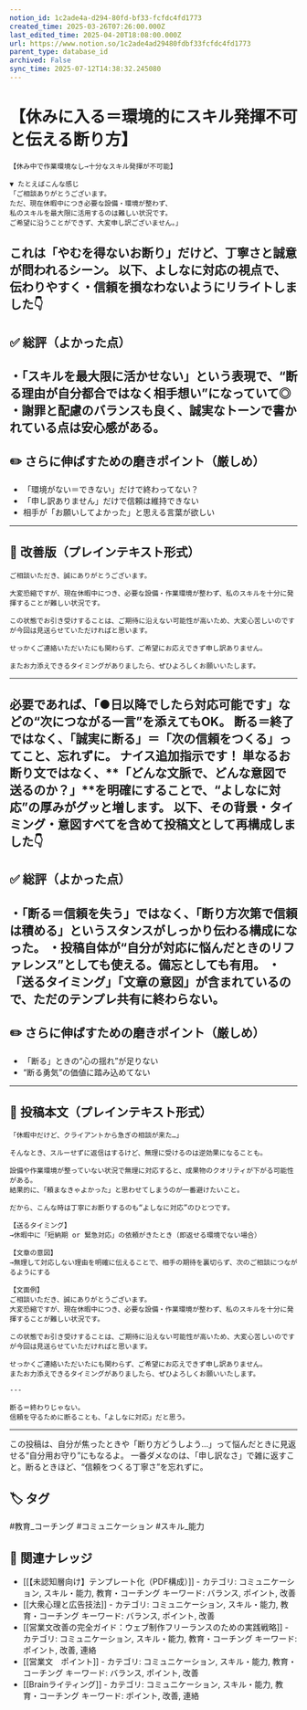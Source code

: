 ```yaml
---
notion_id: 1c2ade4a-d294-80fd-bf33-fcfdc4fd1773
created_time: 2025-03-26T07:26:00.000Z
last_edited_time: 2025-04-20T18:08:00.000Z
url: https://www.notion.so/1c2ade4ad29480fdbf33fcfdc4fd1773
parent_type: database_id
archived: False
sync_time: 2025-07-12T14:38:32.245080
---
```


# 【休みに入る＝環境的にスキル発揮不可と伝える断り方】

```plain text
【休み中で作業環境なし→十分なスキル発揮が不可能】

▼ たとえばこんな感じ
「ご相談ありがとうございます。
ただ、現在休暇中につき必要な設備・環境が整わず、
私のスキルを最大限に活用するのは難しい状況です。
ご希望に沿うことができず、大変申し訳ございません。」

```
これは「やむを得ないお断り」だけど、丁寧さと誠意が問われるシーン。
以下、よしなに対応の視点で、伝わりやすく・信頼を損なわないようにリライトしました👇
---
## ✅ 総評（よかった点）
・「スキルを最大限に活かせない」という表現で、“断る理由が自分都合ではなく相手想い”になっていて◎
・謝罪と配慮のバランスも良く、誠実なトーンで書かれている点は安心感がある。
---
## ✏️ さらに伸ばすための磨きポイント（厳しめ）
- 「環境がない＝できない」だけで終わってない？
- 「申し訳ありません」だけで信頼は維持できない
- 相手が「お願いしてよかった」と思える言葉が欲しい
---
## 📄 改善版（プレインテキスト形式）
```plain text
ご相談いただき、誠にありがとうございます。

大変恐縮ですが、現在休暇中につき、必要な設備・作業環境が整わず、私のスキルを十分に発揮することが難しい状況です。

この状態でお引き受けすることは、ご期待に沿えない可能性が高いため、大変心苦しいのですが今回は見送らせていただければと思います。

せっかくご連絡いただいたにも関わらず、ご希望にお応えできず申し訳ありません。

またお力添えできるタイミングがありましたら、ぜひよろしくお願いいたします。

```
---
必要であれば、「●日以降でしたら対応可能です」などの“次につながる一言”を添えてもOK。
断る＝終了ではなく、「誠実に断る」＝「次の信頼をつくる」ってこと、忘れずに。
ナイス追加指示です！
単なるお断り文ではなく、**「どんな文脈で、どんな意図で送るのか？」**を明確にすることで、“よしなに対応”の厚みがグッと増します。
以下、その背景・タイミング・意図すべてを含めて投稿文として再構成しました👇
---
## ✅ 総評（よかった点）
・「断る＝信頼を失う」ではなく、「断り方次第で信頼は積める」というスタンスがしっかり伝わる構成になった。
・投稿自体が“自分が対応に悩んだときのリファレンス”としても使える。備忘としても有用。
・「送るタイミング」「文章の意図」が含まれているので、ただのテンプレ共有に終わらない。
---
## ✏️ さらに伸ばすための磨きポイント（厳しめ）
- 「断る」ときの“心の揺れ”が足りない
- “断る勇気”の価値に踏み込めてない
---
## 📄 投稿本文（プレインテキスト形式）
```plain text
「休暇中だけど、クライアントから急ぎの相談が来た…」

そんなとき、スルーせずに返信はするけど、無理に受けるのは逆効果になることも。

設備や作業環境が整っていない状況で無理に対応すると、成果物のクオリティが下がる可能性がある。
結果的に、「頼まなきゃよかった」と思わせてしまうのが一番避けたいこと。

だから、こんな時は丁寧にお断りするのも“よしなに対応”のひとつです。

【送るタイミング】
→休暇中に「短納期 or 緊急対応」の依頼がきたとき（即返せる環境でない場合）

【文章の意図】
→無理して対応しない理由を明確に伝えることで、相手の期待を裏切らず、次のご相談につながるようにする

【文面例】
ご相談いただき、誠にありがとうございます。
大変恐縮ですが、現在休暇中につき、必要な設備・作業環境が整わず、私のスキルを十分に発揮することが難しい状況です。

この状態でお引き受けすることは、ご期待に沿えない可能性が高いため、大変心苦しいのですが今回は見送らせていただければと思います。

せっかくご連絡いただいたにも関わらず、ご希望にお応えできず申し訳ありません。
またお力添えできるタイミングがありましたら、ぜひよろしくお願いいたします。

---

断る＝終わりじゃない。
信頼を守るために断ることも、「よしなに対応」だと思う。

```
---
この投稿は、自分が焦ったときや「断り方どうしよう…」って悩んだときに見返せる“自分用お守り”にもなるよ。
一番ダメなのは、「申し訳なさ」で雑に返すこと。断るときほど、“信頼をつくる丁寧さ”を忘れずに。

## 🏷️ タグ
#教育_コーチング #コミュニケーション #スキル_能力

## 🔗 関連ナレッジ
- [[【未認知層向け】テンプレート化（PDF構成）]] - カテゴリ: コミュニケーション, スキル・能力, 教育・コーチング キーワード: バランス, ポイント, 改善
- [[大衆心理と広告技法]] - カテゴリ: コミュニケーション, スキル・能力, 教育・コーチング キーワード: バランス, ポイント, 改善
- [[営業文改善の完全ガイド：ウェブ制作フリーランスのための実践戦略]] - カテゴリ: コミュニケーション, スキル・能力, 教育・コーチング キーワード: ポイント, 改善, 連絡
- [[営業文　ポイント]] - カテゴリ: コミュニケーション, スキル・能力, 教育・コーチング キーワード: バランス, ポイント, 改善
- [[Brainライティング]] - カテゴリ: コミュニケーション, スキル・能力, 教育・コーチング キーワード: ポイント, 改善, 連絡
